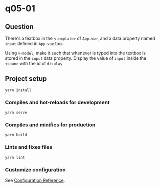 # q05-01

## Question
There's a textbox in the `<template>` of `App.vue`, and a data property named `input` defined in `App.vue` too.

Using `v-model`, make it such that whenever is typed into the textbox is stored in the `input` data property. Display the value of `input` inside the `<span>` with the id of `display`

## Project setup
```
yarn install
```

### Compiles and hot-reloads for development
```
yarn serve
```

### Compiles and minifies for production
```
yarn build
```

### Lints and fixes files
```
yarn lint
```

### Customize configuration
See [Configuration Reference](https://cli.vuejs.org/config/).
